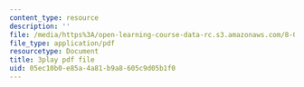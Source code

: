 ```yaml
---
content_type: resource
description: ''
file: /media/https%3A/open-learning-course-data-rc.s3.amazonaws.com/8-04-quantum-physics-i-spring-2016/05ec10b0e85a4a81b9a8605c9d05b1f0_KkSr0SvXfNY.pdf
file_type: application/pdf
resourcetype: Document
title: 3play pdf file
uid: 05ec10b0-e85a-4a81-b9a8-605c9d05b1f0
---
```

